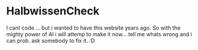 # HalbwissenCheck
I cant code ... but i wanted to have this website years ago. So with the mighty power of AI i will attemp to make it now... tell me whats wrong and i can prob. ask somebody to fix it. :D
